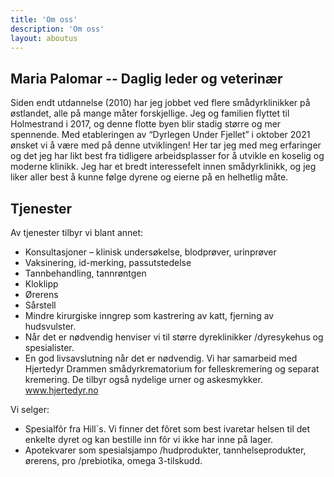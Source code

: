 ```yaml
---
title: 'Om oss'
description: 'Om oss'
layout: aboutus 
---
```

## Maria Palomar -- Daglig leder og veterinær

Siden endt utdannelse (2010) har jeg jobbet ved flere smådyrklinikker på
østlandet, alle på mange måter forskjellige. Jeg og familien flyttet til
Holmestrand i 2017, og denne flotte byen blir stadig større og mer spennende.
Med etableringen av “Dyrlegen Under Fjellet” i oktober 2021 ønsket vi å være med
på denne utviklingen! Her tar jeg med meg erfaringer og det jeg har likt best
fra tidligere arbeidsplasser for å utvikle en koselig og moderne klinikk. Jeg
har et bredt interessefelt innen smådyrklinikk, og jeg liker aller best å kunne
følge dyrene og eierne på en helhetlig måte.


## Tjenester

Av tjenester tilbyr vi blant annet: 
  - Konsultasjoner – klinisk undersøkelse, blodprøver, urinprøver
  - Vaksinering, id-merking, passutstedelse
  - Tannbehandling, tannrøntgen
  - Kloklipp
  - Ørerens
  - Sårstell 
  - Mindre kirurgiske inngrep som kastrering av katt, fjerning av hudsvulster.
  - Når det er nødvendig henviser vi til større dyreklinikker /dyresykehus og spesialister. 
  - En god livsavslutning når det er nødvendig. Vi har samarbeid med Hjertedyr Drammen smådyrkrematorium  for felleskremering og separat kremering. De tilbyr også nydelige urner og askesmykker. www.hjertedyr.no

Vi selger: 

  - Spesialfôr fra Hill`s. Vi finner det fôret som best ivaretar helsen til det enkelte dyret og kan bestille inn fôr vi ikke har inne på lager. 
  - Apotekvarer som spesialsjampo /hudprodukter, tannhelseprodukter, ørerens, pro /prebiotika, omega 3-tilskudd. 
